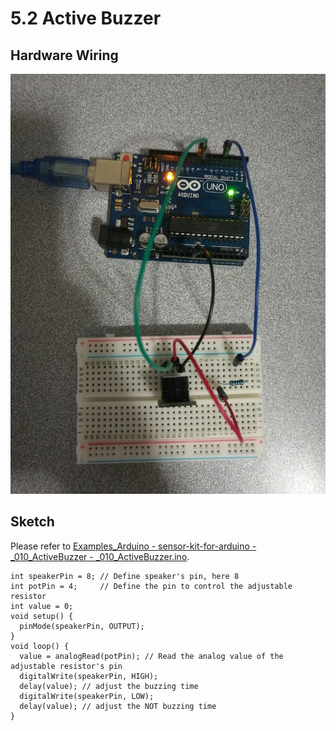 # 5.2 Active Buzzer

## Hardware Wiring
![Image](../../Examples/sensor-kit-for-arduino/010_activebuzzer.jpg)

## Sketch
Please refer to [Examples_Arduino - sensor-kit-for-arduino - _010_ActiveBuzzer - _010_ActiveBuzzer.ino](https://github.com/LongerVisionRobot/Examples_Arduino/blob/master/sensor-kit-for-arduino/_010_ActiveBuzzer/_010_ActiveBuzzer.ino).
```
int speakerPin = 8; // Define speaker's pin, here 8
int potPin = 4;     // Define the pin to control the adjustable resistor
int value = 0;
void setup() {
  pinMode(speakerPin, OUTPUT);
}
void loop() {
  value = analogRead(potPin); // Read the analog value of the adjustable resistor's pin
  digitalWrite(speakerPin, HIGH);
  delay(value); // adjust the buzzing time
  digitalWrite(speakerPin, LOW);
  delay(value); // adjust the NOT buzzing time
}
```